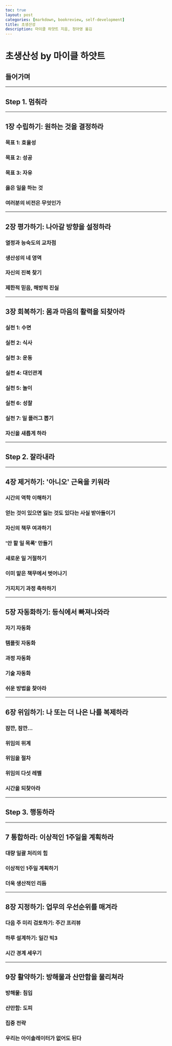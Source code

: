 ```yaml
---
toc: true
layout: post
categories: [markdown, bookreview, self-development]
title: 초생산성
description: 마이클 하얏트 지음, 정아영 옮김
---
```


# 초생산성 by 마이클 하얏트
## 들어가며

---
## Step 1. 멈춰라  

---
## 1장 수립하기: 원하는 것을 결정하라  
### 목표 1: 효율성  

### 목표 2: 성공

### 목표 3: 자유

### 옳은 일을 하는 것

### 여러분의 비전은 무엇인가

---
## 2장 평가하기: 나아갈 방향을 설정하라
### 열정과 능숙도의 교차점


### 생산성의 네 영역


### 자신의 진북 찾기


### 제한적 믿음, 해방적 진실

---
## 3장 회복하기: 몸과 마음의 활력을 되찾아라
### 실천 1: 수면


### 실천 2: 식사


### 실천 3: 운동


### 실천 4: 대인관계


### 실천 5: 놀이


### 실천 6: 성찰


### 실천 7: 일 플러그 뽑기


### 자신을 새롭게 하라


---
## Step 2. 잘라내라  
  
---
## 4장 제거하기: '아니오' 근육을 키워라
### 시간의 역학 이해하기


### 얻는 것이 있으면 잃는 것도 있다는 사실 받아들이기


### 자신의 책무 여과하기


### '안 할 일 목록' 만들기


### 새로운 일 거절하기


### 이미 맡은 책무에서 벗어나기


### 가지치기 과정 축하하기


---
## 5장 자동화하기: 등식에서 빠져나와라
### 자기 자동화


### 템플릿 자동화


### 과정 자동화


### 기술 자동화


### 쉬운 방법을 찾아라


---
## 6장 위임하기: 나 또는 더 나은 나를 복제하라
### 잠깐, 잠깐...


### 위임의 위계


### 위임을 절차


### 위임의 다섯 레벨


### 시간을 되찾아라


---
## Step 3. 행동하라

---
## 7 통합하라: 이상적인 1주일을 계획하라
### 대량 일괄 처리의 힘


### 이상적인 1주일 계획하기


### 더욱 생산적인 리듬


---
## 8장 지정하기: 업무의 우선순위를 매겨라
### 다음 주 미리 검토하기: 주간 프리뷰


### 하루 설계하기: 일간 빅3


### 시간 경계 세우기


---
## 9장 활약하기: 방해물과 산만함을 물리쳐라
### 방해물: 침입


### 산만함: 도피


### 집중 전략


### 우리는 아이솔레이터가 없어도 된다

